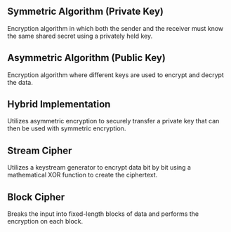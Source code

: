 ## Symmetric Algorithm (Private Key)
Encryption algorithm in which both the sender and the receiver must know the same shared secret using a privately held key.
## Asymmetric Algorithm (Public Key)
Encryption algorithm where different keys are used to encrypt and decrypt the data.
## Hybrid Implementation
Utilizes asymmetric encryption to securely transfer a private key that can then be used with symmetric encryption.
## Stream Cipher
Utilizes a keystream generator to encrypt data bit by bit using a mathematical XOR function to create the ciphertext.
## Block Cipher
Breaks the input into fixed-length blocks of data and performs the encryption on each block.